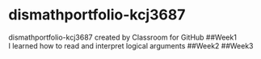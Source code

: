 # dismathportfolio-kcj3687
dismathportfolio-kcj3687 created by Classroom for GitHub
##Week1
<br>I learned how to read and interpret logical arguments
##Week2
##Week3
